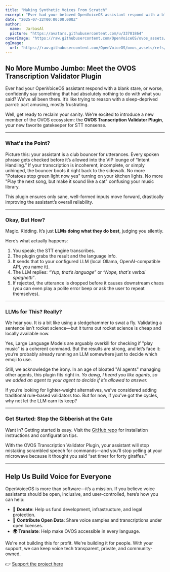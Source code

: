 ```yaml
---
title: "Making Synthetic Voices From Scratch"
excerpt: "Ever had your beloved OpenVoiceOS assistant respond with a blank stare, or worse, utter something completely nonsensical, after you *thought* you said something perfectly clear? We've all been there."
date: "2025-07-22T00:00:00.000Z"
author:
  name:  JarbasAl
  picture: "https://avatars.githubusercontent.com/u/33701864"
coverImage: "https://raw.githubusercontent.com/OpenVoiceOS/ovos_assets/refs/heads/master/OVOS_transcript_Validator.png"
ogImage:
  url: "https://raw.githubusercontent.com/OpenVoiceOS/ovos_assets/refs/heads/master/OVOS_transcript_Validator.png"
---
```


## No More Mumbo Jumbo: Meet the OVOS Transcription Validator Plugin

Ever had your OpenVoiceOS assistant respond with a blank stare, or worse, confidently say something that had absolutely nothing to do with what you said? We've all been there. It’s like trying to reason with a sleep-deprived parrot: part amusing, mostly frustrating.

Well, get ready to reclaim your sanity. We're excited to introduce a new member of the OVOS ecosystem: the **OVOS Transcription Validator Plugin**, your new favorite gatekeeper for STT nonsense.

---

### What's the Point?

Picture this: your assistant is a club bouncer for utterances. Every spoken phrase gets checked before it’s allowed into the VIP lounge of “Intent Handling.” If your transcription is incoherent, incomplete, or simply unhinged, the bouncer boots it right back to the sidewalk. No more "Potatoes stop green light now yes" turning on your kitchen lights. No more "Play the next song, but make it sound like a cat" confusing your music library.

This plugin ensures only sane, well-formed inputs move forward, drastically improving the assistant’s overall reliability.

---

### Okay, But How?

Magic. Kidding. It’s just **LLMs doing what they do best**, judging you silently.

Here’s what actually happens:

1. You speak; the STT engine transcribes.
2. The plugin grabs the result and the language info.
3. It sends that to your configured LLM (local Ollama, OpenAI-compatible API, you name it).
4. The LLM replies: *“Yup, that’s language”* or *“Nope, that's verbal spaghetti”*.
5. If rejected, the utterance is dropped before it causes downstream chaos (you can even play a polite error beep or ask the user to repeat themselves).

---

### LLMs for This? Really?

We hear you. It *is* a bit like using a sledgehammer to swat a fly. Validating a sentence isn’t rocket science—but it turns out rocket science is cheap and locally available now.

Yes, Large Language Models are arguably overkill for checking if "play music" is a coherent command. But the results are strong, and let’s face it: you’re probably already running an LLM somewhere just to decide which emoji to use.

Still, we acknowledge the irony. In an age of bloated "AI agents" managing other agents, this plugin fits right in. *Yo dawg, I heard you like agents, so we added an agent to your agent to decide if it’s allowed to answer.*

If you’re looking for lighter-weight alternatives, we’ve considered adding traditional rule-based validators too. But for now, if you’ve got the cycles, why not let the LLM earn its keep?

---

### Get Started: Stop the Gibberish at the Gate

Want in? Getting started is easy. Visit the [GitHub repo](https://github.com/TigreGotico/ovos-transcription-validator-plugin) for installation instructions and configuration tips.

With the OVOS Transcription Validator Plugin, your assistant will stop mistaking scrambled speech for commands—and you’ll stop yelling at your microwave because it thought you said “set timer for forty giraffes.”

---

## Help Us Build Voice for Everyone

OpenVoiceOS is more than software—it’s a mission. If you believe voice assistants should be open, inclusive, and user-controlled, here’s how you can help:

- **💸 Donate**: Help us fund development, infrastructure, and legal protection.
- **📣 Contribute Open Data**: Share voice samples and transcriptions under open licenses.
- **🌍 Translate**: Help make OVOS accessible in every language.

We're not building this for profit. We're building it for people. With your support, we can keep voice tech transparent, private, and community-owned.

👉 [Support the project here](https://www.openvoiceos.org/contribution)
